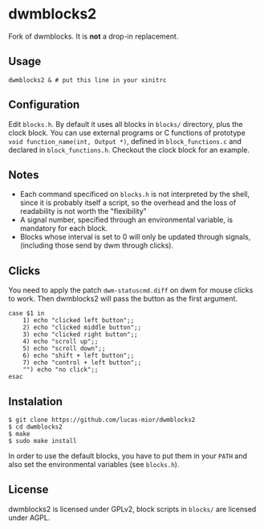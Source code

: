 # dwmblocks2
Fork of dwmblocks. It is **not** a drop-in replacement.

## Usage
```
dwmblocks2 & # put this line in your xinitrc
```

## Configuration
Edit `blocks.h`.
By default it uses all blocks in `blocks/` directory,
plus the clock block.
You can use external programs or C functions of
prototype `void function_name(int, Output *)`,
defined in `block_functions.c` and declared in `block_functions.h`.
Checkout the clock block for an example.

## Notes
- Each command specificed on `blocks.h` is not interpreted by the shell,
  since it is probably itself a script, so the overhead and the loss
  of readability is not worth the "flexibility"
- A signal number, specified through an environmental variable,
  is mandatory for each block.
- Blocks whose interval is set to 0 will only be updated through signals,
  (including those send by dwm through clicks).

## Clicks
You need to apply the patch `dwm-statuscmd.diff` on dwm
for mouse clicks to work.
Then dwmblocks2 will pass the button as the first argument.
```
case $1 in
    1) echo "clicked left button";;
    2) echo "clicked middle button";;
    3) echo "clicked right button";;
    4) echo "scroll up";;
    5) echo "scroll down";;
    6) echo "shift + left button";;
    7) echo "control + left button";;
    "") echo "no click";;
esac
```

## Instalation
```
$ git clone https://github.com/lucas-mior/dwmblocks2
$ cd dwmblocks2
$ make
$ sudo make install
```
In order to use the default blocks, you have to put them in your
`PATH` and also set the environmental variables (see `blocks.h`).

## License
dwmblocks2 is licensed under GPLv2,
block scripts in `blocks/` are licensed under AGPL.
